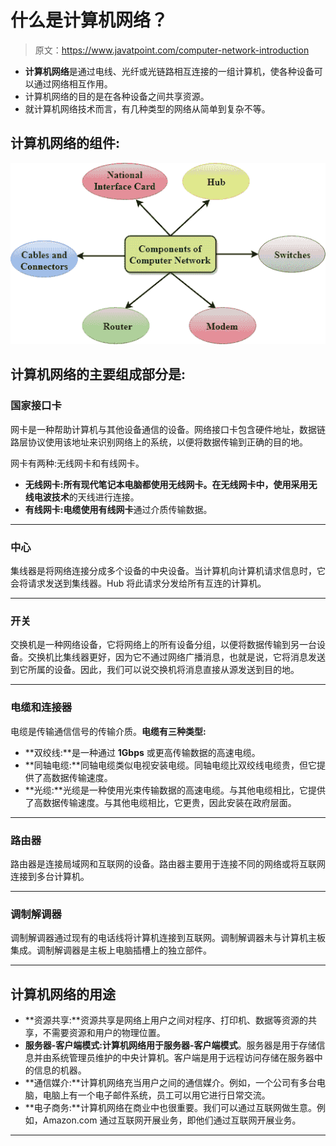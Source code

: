 # 什么是计算机网络？

> 原文：<https://www.javatpoint.com/computer-network-introduction>

*   **计算机网络**是通过电线、光纤或光链路相互连接的一组计算机，使各种设备可以通过网络相互作用。
*   计算机网络的目的是在各种设备之间共享资源。
*   就计算机网络技术而言，有几种类型的网络从简单到复杂不等。

## 计算机网络的组件:

![Computer Network Introduction](img/eabc2394ddd502681f1f34f16ef38a9a.png)

## 计算机网络的主要组成部分是:

### 国家接口卡

网卡是一种帮助计算机与其他设备通信的设备。网络接口卡包含硬件地址，数据链路层协议使用该地址来识别网络上的系统，以便将数据传输到正确的目的地。

网卡有两种:无线网卡和有线网卡。

*   **无线网卡:**所有现代笔记本电脑都使用无线网卡。在无线网卡中，使用采用**无线电波技术**的天线进行连接。
*   **有线网卡:**电缆使用**有线网卡**通过介质传输数据。

* * *

### 中心

集线器是将网络连接分成多个设备的中央设备。当计算机向计算机请求信息时，它会将请求发送到集线器。Hub 将此请求分发给所有互连的计算机。

* * *

### 开关

交换机是一种网络设备，它将网络上的所有设备分组，以便将数据传输到另一台设备。交换机比集线器更好，因为它不通过网络广播消息，也就是说，它将消息发送到它所属的设备。因此，我们可以说交换机将消息直接从源发送到目的地。

* * *

### 电缆和连接器

电缆是传输通信信号的传输介质。**电缆有三种类型:**

*   **双绞线:**是一种通过 **1Gbps** 或更高传输数据的高速电缆。
*   **同轴电缆:**同轴电缆类似电视安装电缆。同轴电缆比双绞线电缆贵，但它提供了高数据传输速度。
*   **光缆:**光缆是一种使用光束传输数据的高速电缆。与其他电缆相比，它提供了高数据传输速度。与其他电缆相比，它更贵，因此安装在政府层面。

* * *

### 路由器

路由器是连接局域网和互联网的设备。路由器主要用于连接不同的网络或将互联网连接到多台计算机。

* * *

### 调制解调器

调制解调器通过现有的电话线将计算机连接到互联网。调制解调器未与计算机主板集成。调制解调器是主板上电脑插槽上的独立部件。

* * *

## 计算机网络的用途

*   **资源共享:**资源共享是网络上用户之间对程序、打印机、数据等资源的共享，不需要资源和用户的物理位置。
*   **服务器-客户端模式:**计算机网络用于**服务器-客户端模式**。服务器是用于存储信息并由系统管理员维护的中央计算机。客户端是用于远程访问存储在服务器中的信息的机器。
*   **通信媒介:**计算机网络充当用户之间的通信媒介。例如，一个公司有多台电脑，电脑上有一个电子邮件系统，员工可以用它进行日常交流。
*   **电子商务:**计算机网络在商业中也很重要。我们可以通过互联网做生意。例如，Amazon.com 通过互联网开展业务，即他们通过互联网开展业务。

* * *